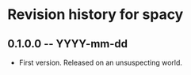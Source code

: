 # Revision history for spacy

## 0.1.0.0 -- YYYY-mm-dd

* First version. Released on an unsuspecting world.

